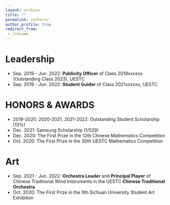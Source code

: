 ```yaml
---
layout: archive
title: ""
permalink: /others/
author_profile: true
redirect_from:
 - /resume
---
```


Leadership
======
* Sep. 2019 - Jun. 2022: **Publicity Officer** of Class 2019xxxxxx (Outstanding Class 2023), UESTC 	
* Sep. 2019 - Jun. 2022: **Student Guider** of Class 2021xxxxxx, UESTC
  
HONORS & AWARDS
======
* 2019-2020, 2020-2021, 2021-2022: Outstanding Student Scholarship (13%)	
* Dec. 2021: Samsung Scholarship (1/529)
* Dec. 2020: The First Prize in the 12th Chinese Mathematics Competition	
* Oct. 2020: The First Prize in the 30th UESTC Mathematics Competition	

Art
======
* Sep. 2021 - Jun. 2022: **Orchestra Leader** and **Principal Player** of Chinese Traditional Wind Instruments in the UESTC **Chinese Traditional Orchestra**
* Oct. 2020: The First Prize in the 9th Sichuan University Student Art Exhibition
